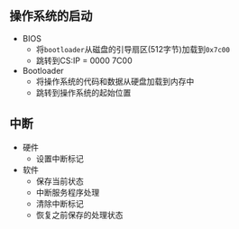 ## 操作系统的启动
- BIOS
	- 将`bootloader`从磁盘的引导扇区(512字节)加载到`0x7c00`
	- 跳转到CS:IP = 0000 7C00
- Bootloader
	- 将操作系统的代码和数据从硬盘加载到内存中
	- 跳转到操作系统的起始位置

## 中断
- 硬件
	- 设置中断标记
- 软件
	- 保存当前状态
	- 中断服务程序处理
	- 清除中断标记
	- 恢复之前保存的处理状态
